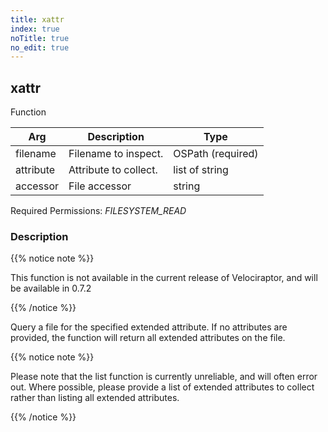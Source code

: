 ```yaml
---
title: xattr
index: true
noTitle: true
no_edit: true
---
```




<div class="vql_item"></div>


## xattr
<span class='vql_type pull-right page-header'>Function</span>



<div class="vqlargs"></div>

Arg | Description | Type
----|-------------|-----
filename|Filename to inspect.|OSPath (required)
attribute|Attribute to collect.|list of string
accessor|File accessor|string

Required Permissions: 
<i class="linkcolour label pull-right label-success">FILESYSTEM_READ</i>

### Description

{{% notice note %}}

This function is not available in the current release of Velociraptor, and 
    will be available in 0.7.2

{{% /notice %}}

Query a file for the specified extended attribute. If no attributes are provided, 
the function will return all extended attributes on the file. 

{{% notice note %}}

  Please note that the list function is currently unreliable, and will often 
  error out. Where possible, please provide a list of extended attributes to collect
  rather than listing all extended attributes. 

{{% /notice %}}